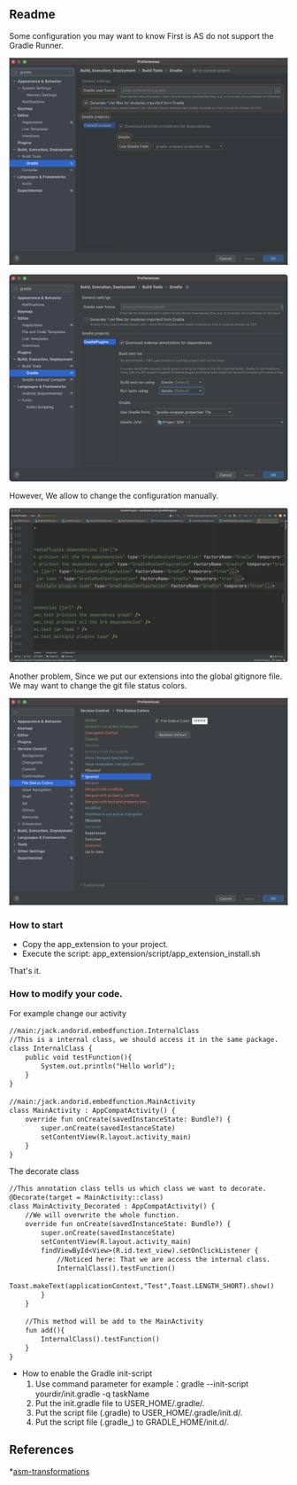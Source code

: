 ## Readme

Some configuration you may want to know
First is AS do not support the Gradle Runner.

![image1](documents/as_gradle_runner.png)

![image2](documents/idea_gradle_runner.png)

However, We allow to change the configuration manually.

![image3](documents/the_workspace_configuration.png)

Another problem, Since we put our extensions into the global gitignore file. We may want to change the git file status colors.

![image4](documents/file_status_colors.png)


### How to start
* Copy the app_extension to your project.
* Execute the script: app_extension/script/app_extension_install.sh

That's it.

### How to modify your code.
For example change our activity

```
//main:/jack.andorid.embedfunction.InternalClass
//This is a internal class, we should access it in the same package. 
class InternalClass {
    public void testFunction(){
        System.out.println("Hello world");
    }
}

//main:/jack.andorid.embedfunction.MainActivity
class MainActivity : AppCompatActivity() {
    override fun onCreate(savedInstanceState: Bundle?) {
        super.onCreate(savedInstanceState)
        setContentView(R.layout.activity_main)
    }
}
```

The decorate class

```
//This annotation class tells us which class we want to decorate.
@Decorate(target = MainActivity::class)
class MainActivity_Decorated : AppCompatActivity() {
    //We will overwrite the whole function.
    override fun onCreate(savedInstanceState: Bundle?) {
        super.onCreate(savedInstanceState)
        setContentView(R.layout.activity_main)
        findViewById<View>(R.id.text_view).setOnClickListener {
            //Noticed here: That we are access the internal class.
            InternalClass().testFunction()
            Toast.makeText(applicationContext,"Test",Toast.LENGTH_SHORT).show()
        }
    }
    
    //This method will be add to the MainActivity
    fun add(){
        InternalClass().testFunction()
    }
}
```

* How to enable the Gradle init-script
    1. Use command parameter for example：gradle --init-script yourdir/init.gradle -q taskName
    2. Put the init.gradle file to USER_HOME/.gradle/.
    3. Put the script file (.gradle) to USER_HOME/.gradle/init.d/.
    4. Put the script file (.gradle_) to GRADLE_HOME/init.d/.

## References
*[asm-transformations](https://lsieun.cn/assets/pdf/asm-transformations.pdf)